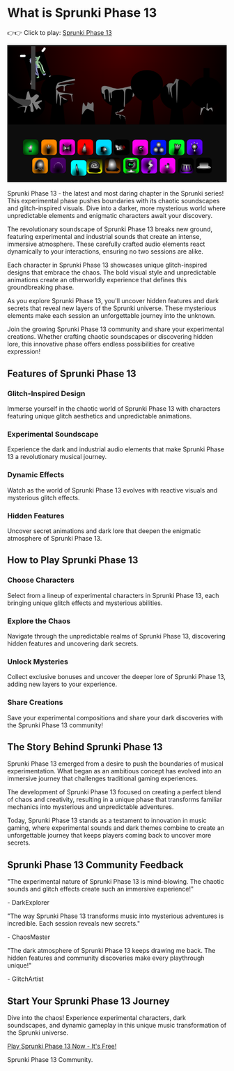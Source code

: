# What is Sprunki Phase 13

👉👉 Click to play: [Sprunki Phase 13](https://sprunkiscrunkly.com/sprunki-phase-13/ "Sprunki Phase 13")

![Sprunki Phase 13](https://raw.githubusercontent.com/sprunkiscrunkly/sprunki-phase-13/refs/heads/main/sprunki-phase-13.png "Sprunki Phase 13")

Sprunki Phase 13 - the latest and most daring chapter in the Sprunki series! This experimental phase pushes boundaries with its chaotic soundscapes and glitch-inspired visuals. Dive into a darker, more mysterious world where unpredictable elements and enigmatic characters await your discovery.

The revolutionary soundscape of Sprunki Phase 13 breaks new ground, featuring experimental and industrial sounds that create an intense, immersive atmosphere. These carefully crafted audio elements react dynamically to your interactions, ensuring no two sessions are alike.

Each character in Sprunki Phase 13 showcases unique glitch-inspired designs that embrace the chaos. The bold visual style and unpredictable animations create an otherworldly experience that defines this groundbreaking phase.

As you explore Sprunki Phase 13, you'll uncover hidden features and dark secrets that reveal new layers of the Sprunki universe. These mysterious elements make each session an unforgettable journey into the unknown.

Join the growing Sprunki Phase 13 community and share your experimental creations. Whether crafting chaotic soundscapes or discovering hidden lore, this innovative phase offers endless possibilities for creative expression!

## Features of Sprunki Phase 13

### Glitch-Inspired Design

Immerse yourself in the chaotic world of Sprunki Phase 13 with characters featuring unique glitch aesthetics and unpredictable animations.

### Experimental Soundscape

Experience the dark and industrial audio elements that make Sprunki Phase 13 a revolutionary musical journey.

### Dynamic Effects

Watch as the world of Sprunki Phase 13 evolves with reactive visuals and mysterious glitch effects.

### Hidden Features

Uncover secret animations and dark lore that deepen the enigmatic atmosphere of Sprunki Phase 13.

## How to Play Sprunki Phase 13

### Choose Characters

Select from a lineup of experimental characters in Sprunki Phase 13, each bringing unique glitch effects and mysterious abilities.

### Explore the Chaos

Navigate through the unpredictable realms of Sprunki Phase 13, discovering hidden features and uncovering dark secrets.

### Unlock Mysteries

Collect exclusive bonuses and uncover the deeper lore of Sprunki Phase 13, adding new layers to your experience.

### Share Creations

Save your experimental compositions and share your dark discoveries with the Sprunki Phase 13 community!

## The Story Behind Sprunki Phase 13

Sprunki Phase 13 emerged from a desire to push the boundaries of musical experimentation. What began as an ambitious concept has evolved into an immersive journey that challenges traditional gaming experiences.

The development of Sprunki Phase 13 focused on creating a perfect blend of chaos and creativity, resulting in a unique phase that transforms familiar mechanics into mysterious and unpredictable adventures.

Today, Sprunki Phase 13 stands as a testament to innovation in music gaming, where experimental sounds and dark themes combine to create an unforgettable journey that keeps players coming back to uncover more secrets.

## Sprunki Phase 13 Community Feedback

"The experimental nature of Sprunki Phase 13 is mind-blowing. The chaotic sounds and glitch effects create such an immersive experience!"

\- DarkExplorer

"The way Sprunki Phase 13 transforms music into mysterious adventures is incredible. Each session reveals new secrets."

\- ChaosMaster

"The dark atmosphere of Sprunki Phase 13 keeps drawing me back. The hidden features and community discoveries make every playthrough unique!"

\- GlitchArtist

## Start Your Sprunki Phase 13 Journey

Dive into the chaos! Experience experimental characters, dark soundscapes, and dynamic gameplay in this unique music transformation of the Sprunki universe.

[Play Sprunki Phase 13 Now - It's Free!](https://sprunkiscrunkly.com/sprunki-phase-13/)

Sprunki Phase 13 Community.
